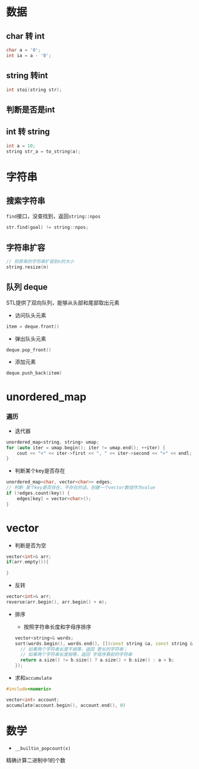 # 数据

## char 转 int

```c++
char a = '0';
int ia = a - '0';
```

## string 转int

```c++
int stoi(string str);
```

## 判断是否是int



## int  转 string

```c++
int a = 10;
string str_a = to_string(a);
```



# 字符串

## 搜索字符串

`find`接口，没查找到，返回`string::npos`

```c++
str.find(goal) != string::npos;
```

## 字符串扩容

```c++
// 将原来的字符串扩容到n的大小
string.resize(n)
```



## 队列 deque

STL提供了双向队列，能够从头部和尾部取出元素

- 访问队头元素

```c++
item = deque.front()
```

- 弹出队头元素

```c++
deque.pop_front()
```

- 添加元素

```c++
deque.push_back(item)
```



# unordered_map

### 遍历

- 迭代器

```C++
unordered_map<string, string> umap;
for (auto iter = umap.begin(); iter != umap.end(); ++iter) {
    cout << "<" << iter->first << ", " << iter->second << ">" << endl;
}
```

- 判断某个key是否存在

```c++
unordered_map<char, vector<char>> edges;
// 判断 某个key是否存在，不存在的话，创建一个vector数组作为value
if (!edges.count(key)) {
    edges[key] = vector<char>();
}
```



# vector

- 判断是否为空

```c++
vector<int>& arr;
if(arr.empty()){
	
}
```



- 反转

```c++
vector<int>& arr;
reverse(arr.begin(), arr.begin() + n);
```

- 排序

  - 按照字符串长度和字母序排序

  ```c++
  vector<string>& words;
  sort(words.begin(), words.end(), [](const string &a, const string &b) {
    // 如果两个字符串长度不相等，返回 更长的字符串；
    // 如果两个字符串长度相等，返回 字母序靠前的字符串
  	return a.size() != b.size() ? a.size() < b.size() : a > b;
  });
  ```


- 求和`accumulate`

```c++
#include<numeric>

vector<int> account;
accumulate(account.begin(), account.end(), 0)
```



# 数学

- `__builtin_popcount(x)`

精确计算二进制中1的个数

